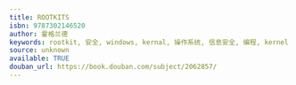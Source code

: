 ```yaml
---
title: ROOTKITS
isbn: 9787302146520
author: 霍格兰德
keywords: rootkit, 安全, windows, kernal, 操作系统, 信息安全, 编程, kernel
source: unknown
available: TRUE
douban_url: https://book.douban.com/subject/2062857/
---
```

